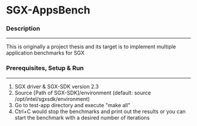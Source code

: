 # SGX-AppsBench

### **Description**
-------------------

This is originally a project thesis and its target is to implement multiple application benchmarks for SGX 

### **Prerequisites, Setup & Run**
-----------------------------------

1. SGX driver & SGX-SDK version 2.3  
2. Source [Path of SGX-SDK]/environment   (default: source /opt/intel/sgxsdk/environment)
3. Go to test-app directory and execute "make all"
4. Ctrl+C would stop the benchmarks and print out the results or you can start the benchmark with a desired number of iterations

